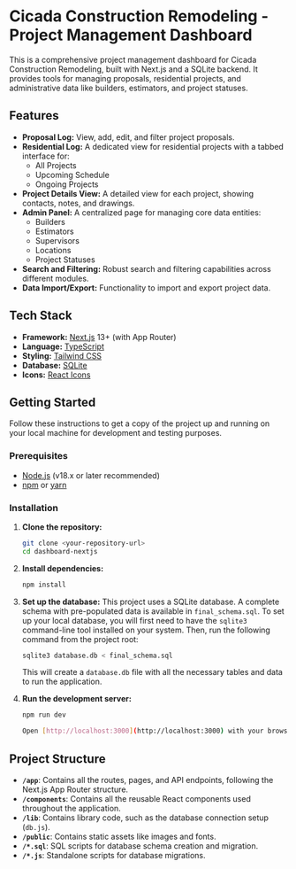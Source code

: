 # Cicada Construction Remodeling - Project Management Dashboard

This is a comprehensive project management dashboard for Cicada Construction Remodeling, built with Next.js and a SQLite backend. It provides tools for managing proposals, residential projects, and administrative data like builders, estimators, and project statuses.

## Features

- **Proposal Log:** View, add, edit, and filter project proposals.
- **Residential Log:** A dedicated view for residential projects with a tabbed interface for:
    - All Projects
    - Upcoming Schedule
    - Ongoing Projects
- **Project Details View:** A detailed view for each project, showing contacts, notes, and drawings.
- **Admin Panel:** A centralized page for managing core data entities:
    - Builders
    - Estimators
    - Supervisors
    - Locations
    - Project Statuses
- **Search and Filtering:** Robust search and filtering capabilities across different modules.
- **Data Import/Export:** Functionality to import and export project data.

## Tech Stack

- **Framework:** [Next.js](https://nextjs.org/) 13+ (with App Router)
- **Language:** [TypeScript](https://www.typescriptlang.org/)
- **Styling:** [Tailwind CSS](https://tailwindcss.com/)
- **Database:** [SQLite](https://www.sqlite.org/index.html)
- **Icons:** [React Icons](https://react-icons.github.io/react-icons/)

## Getting Started

Follow these instructions to get a copy of the project up and running on your local machine for development and testing purposes.

### Prerequisites

- [Node.js](https://nodejs.org/) (v18.x or later recommended)
- [npm](https://www.npmjs.com/) or [yarn](https://yarnpkg.com/)

### Installation

1.  **Clone the repository:**
    ```bash
    git clone <your-repository-url>
    cd dashboard-nextjs
    ```

2.  **Install dependencies:**
    ```bash
    npm install
    ```

3.  **Set up the database:**
    This project uses a SQLite database. A complete schema with pre-populated data is available in `final_schema.sql`. To set up your local database, you will first need to have the `sqlite3` command-line tool installed on your system. Then, run the following command from the project root:
    ```bash
    sqlite3 database.db < final_schema.sql
    ```
    This will create a `database.db` file with all the necessary tables and data to run the application.

4.  **Run the development server:**
    ```bash
    npm run dev

    Open [http://localhost:3000](http://localhost:3000) with your browser to see the result.

## Project Structure

- **`/app`**: Contains all the routes, pages, and API endpoints, following the Next.js App Router structure.
- **`/components`**: Contains all the reusable React components used throughout the application.
- **`/lib`**: Contains library code, such as the database connection setup (`db.js`).
- **`/public`**: Contains static assets like images and fonts.
- **`/*.sql`**: SQL scripts for database schema creation and migration.
- **`/*.js`**: Standalone scripts for database migrations.
